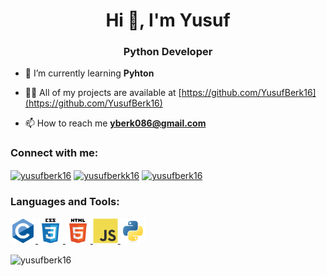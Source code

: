<h1 align="center">Hi 👋, I'm Yusuf</h1>
<h3 align="center">Python Developer</h3>

- 🌱 I’m currently learning **Pyhton**

- 👨‍💻 All of my projects are available at [https://github.com/YusufBerk16](https://github.com/YusufBerk16)

- 📫 How to reach me **yberk086@gmail.com**

<h3 align="left">Connect with me:</h3>
<p align="left">
<a href="https://codepen.io/yusufberk16" target="blank"><img align="center" src="https://raw.githubusercontent.com/rahuldkjain/github-profile-readme-generator/master/src/images/icons/Social/codepen.svg" alt="yusufberk16" height="30" width="40" /></a>
<a href="https://twitter.com/yusufberkk16" target="blank"><img align="center" src="https://raw.githubusercontent.com/rahuldkjain/github-profile-readme-generator/master/src/images/icons/Social/twitter.svg" alt="yusufberkk16" height="30" width="40" /></a>
<a href="https://instagram.com/yusufberk16" target="blank"><img align="center" src="https://raw.githubusercontent.com/rahuldkjain/github-profile-readme-generator/master/src/images/icons/Social/instagram.svg" alt="yusufberk16" height="30" width="40" /></a>
</p>

<h3 align="left">Languages and Tools:</h3>
<p align="left"> <a href="https://www.cprogramming.com/" target="_blank" rel="noreferrer"> <img src="https://raw.githubusercontent.com/devicons/devicon/master/icons/c/c-original.svg" alt="c" width="40" height="40"/> </a> <a href="https://www.w3schools.com/css/" target="_blank" rel="noreferrer"> <img src="https://raw.githubusercontent.com/devicons/devicon/master/icons/css3/css3-original-wordmark.svg" alt="css3" width="40" height="40"/> </a> <a href="https://www.w3.org/html/" target="_blank" rel="noreferrer"> <img src="https://raw.githubusercontent.com/devicons/devicon/master/icons/html5/html5-original-wordmark.svg" alt="html5" width="40" height="40"/> </a> <a href="https://developer.mozilla.org/en-US/docs/Web/JavaScript" target="_blank" rel="noreferrer"> <img src="https://raw.githubusercontent.com/devicons/devicon/master/icons/javascript/javascript-original.svg" alt="javascript" width="40" height="40"/> </a> <a href="https://www.python.org" target="_blank" rel="noreferrer"> <img src="https://raw.githubusercontent.com/devicons/devicon/master/icons/python/python-original.svg" alt="python" width="40" height="40"/> </a> </p>

<p><img align="center" src="https://github-readme-stats.vercel.app/api/top-langs?username=yusufberk16&show_icons=true&theme=radical&title_color=ffffff&text_color=2b84b1&bg_color=433737&cache_seconds=1800&locale=en&layout=compact" alt="yusufberk16" /></p>

